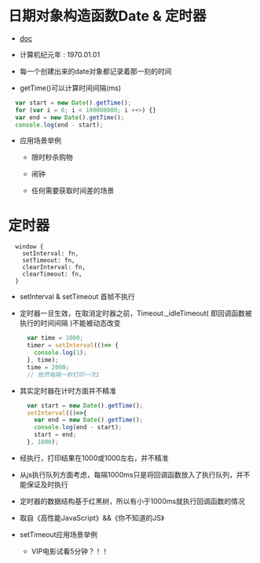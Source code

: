 # 日期对象构造函数Date & 定时器

- [doc](https://www.w3school.com.cn/js/jsref_obj_date.asp)

- 计算机纪元年 : 1970.01.01

- 每一个创建出来的date对象都记录着那一刻的时间

- getTime()可以计算时间间隔(ms)

```js
  var start = new Date().getTime();
  for (var i = 0; i < 100000000; i ++>) {}
  var end = new Date().getTime();
  console.log(end - start);
```

- 应用场景举例

  - 限时秒杀购物

  - 闹钟

  - 任何需要获取时间差的场景

# 定时器

```
  window {
    setInterval: fn,
    setTimeout: fn,
    clearInterval: fn,
    clearTimeout: fn,
  }
```

- setInterval & setTimeout 首帧不执行

- 定时器一旦生效，在取消定时器之前，Timeout._idleTimeout( 即回调函数被执行的时间间隔 )不能被动态改变

  ```js
    var time = 1000;
    timer = setInterval(()=> {
      console.log(1);
    }, time);
    time = 2000;
    // 依然每隔一秒打印一次1
  ```

- 其实定时器在计时方面并不精准

  ```js
    var start = new Date().getTime();
    setInterval(()=>{
      var end = new Date().getTime();
      console.log(end - start);
      start = end;
    }, 1000);
  ```

- 经执行，打印结果在1000或1000左右，并不精准
- 从js执行队列方面考虑，每隔1000ms只是将回调函数放入了执行队列，并不能保证及时执行
- 定时器的数据结构基于红黑树，所以有小于1000ms就执行回调函数的情况
- 取自《高性能JavaScript》&&《你不知道的JS》

- setTimeout应用场景举例

  - VIP电影试看5分钟？！！
